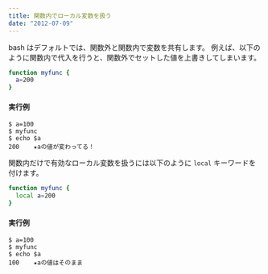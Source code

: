 ```yaml
---
title: 関数内でローカル変数を扱う
date: "2012-07-09"
---
```


bash はデフォルトでは、関数外と関数内で変数を共有します。
例えば、以下のように関数内で代入を行うと、関数外でセットした値を上書きしてしまいます。

```bash
function myfunc {
  a=200
}
```

#### 実行例

```
$ a=100
$ myfunc
$ echo $a
200    ★aの値が変わってる！
```

関数内だけで有効なローカル変数を扱うには以下のように `local` キーワードを付けます。

```bash
function myfunc {
  local a=200
}
```

#### 実行例

```
$ a=100
$ myfunc
$ echo $a
100    ★aの値はそのまま
```

